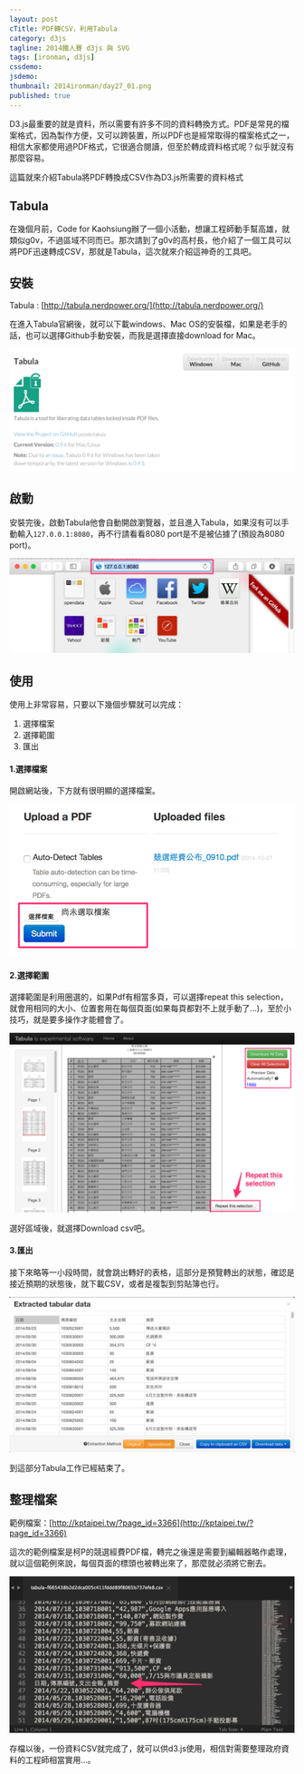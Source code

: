 ```yaml
---
layout: post
cTitle: PDF轉CSV，利用Tabula
category: d3js
tagline: 2014鐵人賽 d3js 與 SVG
tags: [ironman, d3js]
cssdemo: 
jsdemo: 
thumbnail: 2014ironman/day27_01.png
published: true
---
```


D3.js最重要的就是資料，所以需要有許多不同的資料轉換方式。PDF是常見的檔案格式，因為製作方便，又可以跨裝置，所以PDF也是經常取得的檔案格式之一，相信大家都使用過PDF格式，它很適合閱讀，但至於轉成資料格式呢？似乎就沒有那麼容易。

這篇就來介紹Tabula將PDF轉換成CSV作為D3.js所需要的資料格式

<!-- more -->

## Tabula

在幾個月前，Code for Kaohsiung辦了一個小活動，想讓工程師動手幫高雄，就類似g0v，不過區域不同而已。那次請到了g0v的高村長，他介紹了一個工具可以將PDF迅速轉成CSV，那就是Tabula，這次就來介紹這神奇的工具吧。

## 安裝

Tabula : [http://tabula.nerdpower.org/](http://tabula.nerdpower.org/)

在進入Tabula官網後，就可以下載windows、Mac OS的安裝檔，如果是老手的話，也可以選擇Github手動安裝，而我是選擇直接download for Mac。

![](/images/2014ironman/day28_00.png)

## 啟動

安裝完後，啟動Tabula他會自動開啟瀏覽器，並且進入Tabula，如果沒有可以手動輸入`127.0.0.1:8080`，再不行請看看8080 port是不是被佔據了(預設為8080 port)。

![](/images/2014ironman/day28_06.png)

## 使用

使用上非常容易，只要以下幾個步驟就可以完成：

1. 選擇檔案
2. 選擇範圍
3. 匯出

#### 1.選擇檔案

開啟網站後，下方就有很明顯的選擇檔案。

![](/images/2014ironman/day28_01.png)

#### 2.選擇範圍

選擇範圍是利用圈選的，如果Pdf有相當多頁，可以選擇repeat this selection，就會用相同的大小、位置套用在每個頁面(如果每頁都對不上就手動了...)，至於小技巧，就是要多操作才能體會了。

![](/images/2014ironman/day28_02.png)

選好區域後，就選擇Download csv吧。


#### 3.匯出

接下來略等一小段時間，就會跳出轉好的表格，這部分是預覽轉出的狀態，確認是接近預期的狀態後，就下載CSV，或者是複製到剪貼簿也行。

![](/images/2014ironman/day28_03.png)

到這部分Tabula工作已經結束了。

## 整理檔案

範例檔案：[http://kptaipei.tw/?page_id=3366](http://kptaipei.tw/?page_id=3366)

這次的範例檔案是柯P的競選經費PDF檔，轉完之後還是需要到編輯器略作處理，就以這個範例來說，每個頁面的標頭也被轉出來了，那麼就必須將它刪去。

![](/images/2014ironman/day28_05.png)

存檔以後，一份資料CSV就完成了，就可以供d3.js使用，相信對需要整理政府資料的工程師相當實用...。

